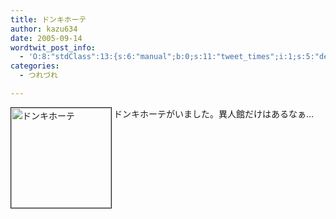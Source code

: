 ```yaml
---
title: ドンキホーテ
author: kazu634
date: 2005-09-14
wordtwit_post_info:
  - 'O:8:"stdClass":13:{s:6:"manual";b:0;s:11:"tweet_times";i:1;s:5:"delay";i:0;s:7:"enabled";i:1;s:10:"separation";s:2:"60";s:7:"version";s:3:"3.7";s:14:"tweet_template";b:0;s:6:"status";i:2;s:6:"result";a:0:{}s:13:"tweet_counter";i:2;s:13:"tweet_log_ids";a:1:{i:0;i:2031;}s:9:"hash_tags";a:0:{}s:8:"accounts";a:1:{i:0;s:7:"kazu634";}}'
categories:
  - つれづれ

---
```

<div class="section">
<p>
<img align="left" alt="ドンキホーテ" src="http://image.blog.livedoor.jp/simoom634/imgs/3/8/38dff9fa.jpg" class="pict" height="160" border="1" />ドンキホーテがいました。異人館だけはあるなぁ…
</p>
</div>
